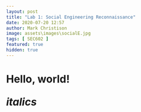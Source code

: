 ```yaml
---
layout: post
title: "Lab 1: Social Engineering Reconnaissance"
date: 2020-07-20 12:57
author: Mark Christison
image: assets\images\socialE.jpg
tags: [ SEC602 ]
featured: true
hidden: true
---
```


<h1> Hello, world!</ h1>

_italics_
